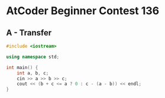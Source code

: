 # AtCoder Beginner Contest 136
## A - Transfer
```cpp
#include <iostream>

using namespace std;

int main() {
    int a, b, c;
    cin >> a >> b >> c;
    cout << (b + c <= a ? 0 : c - (a - b)) << endl;
}
```

